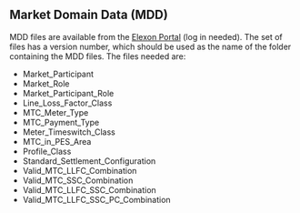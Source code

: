 ## Market Domain Data (MDD)

MDD files are available from the
[Elexon Portal](https://www.elexonportal.co.uk/mddviewer/view) (log in needed). The set
of files has a version number, which should be used as the name of the folder containing
the MDD files. The files needed are:

- Market\_Participant
- Market\_Role
- Market\_Participant\_Role
- Line\_Loss\_Factor\_Class
- MTC\_Meter\_Type
- MTC\_Payment\_Type
- Meter\_Timeswitch\_Class
- MTC\_in\_PES\_Area
- Profile\_Class
- Standard\_Settlement\_Configuration
- Valid\_MTC\_LLFC\_Combination
- Valid\_MTC\_SSC\_Combination
- Valid\_MTC\_LLFC\_SSC\_Combination
- Valid\_MTC\_LLFC\_SSC\_PC\_Combination
